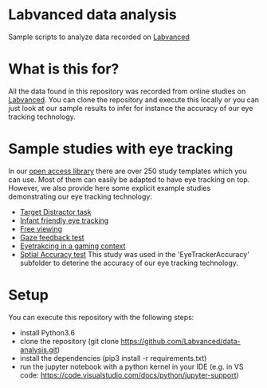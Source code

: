 # Labvanced data analysis
Sample scripts to analyze data recorded on [Labvanced](https://www.labvanced.com/)

# What is this for?
All the data found in this repository was recorded from online studies on [Labvanced](https://www.labvanced.com/).
You can clone the repository and execute this locally or you can just look at our sample results to infer for instance the accuracy of our eye tracking technology.  

# Sample studies with eye tracking
In our  [open access library](https://www.labvanced.com/expLibrary.html?type=all) there are over 250 study templates which you can use. Most of them can easily be adapted to have eye tracking on top. However, we also provide here some explicit example studies demonstrating our eye tracking technology:

- [Target Distractor task ](https://www.labvanced.com/page/library/2909)
- [Infant friendly eye tracking ](https://www.labvanced.com/page/library/11657)
- [Free viewing ](https://www.labvanced.com/page/library/11062)
- [Gaze feedback test](https://www.labvanced.com/page/library/11099)
- [Eyetrakcing in a gaming context](https://www.labvanced.com/page/library/11327)
- [Sptial Accuracy test](https://www.labvanced.com/page/library/11327) This study was used in the 'EyeTrackerAccuracy' subfolder to deterine the accuracy of our eye tracking technology.


# Setup
You can execute this repository with the following steps:
- install Python3.6
- clone the repository (git clone https://github.com/Labvanced/data-analysis.git)
- install the dependencies (pip3 install -r requirements.txt)
- run the jupyter notebook with a python kernel in your IDE (e.g. in  VS code: https://code.visualstudio.com/docs/python/jupyter-support)

